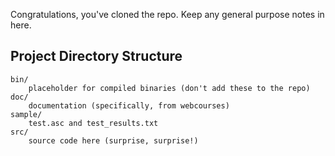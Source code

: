 Congratulations, you've cloned the repo. Keep any general purpose notes in here.

Project Directory Structure
---------------------------

	bin/
		placeholder for compiled binaries (don't add these to the repo)
	doc/
		documentation (specifically, from webcourses)
	sample/
		test.asc and test_results.txt
	src/
		source code here (surprise, surprise!)

